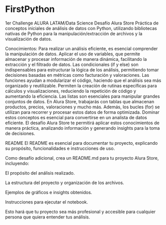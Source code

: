 # FirstPython
1er Challenge ALURA LATAM/Data Science
Desafío Alura Store
Práctica de conceptos iniciales de análisis de datos con Python, utilizando bibliotecas nativas de Python para la manipulación/extracción de archivos y la visualización de datos.

Conocimientos:
Para realizar un análisis eficiente, es esencial comprender la manipulación de datos.
Aplicar el uso de variables, que permite almacenar y procesar información de manera dinámica, facilitando la extracción y el filtrado de datos.
Las condicionales (if y else) son indispensables para estructurar la lógica de los análisis, permitiendo tomar decisiones basadas en métricas como facturación y valoraciones.
Las funciones ayudan a modularizar el código, haciendo que el análisis sea más organizado y reutilizable. Permiten la creación de rutinas específicas para cálculos y visualizaciones, reduciendo la repetición de código y aumentando la eficiencia.
Las listas son esenciales para manipular grandes conjuntos de datos. En Alura Store, trabajarás con tablas que almacenan productos, precios, valoraciones y mucho más. Además, los bucles (for) se utilizan para recorrer y procesar estos datos de forma optimizada.
Dominar estos conceptos es esencial para convertirse en un analista de datos eficiente. El desafío Alura Store te permitirá aplicar estos conocimientos de manera práctica, analizando información y generando insights para la toma de decisiones.

README
El README es esencial para documentar tu proyecto, explicando su propósito, funcionalidades e instrucciones de uso.

Como desafío adicional, crea un README.md para tu proyecto Alura Store, incluyendo:

El propósito del análisis realizado.

La estructura del proyecto y organización de los archivos.

Ejemplos de gráficos e insights obtenidos.

Instrucciones para ejecutar el notebook.

Esto hará que tu proyecto sea más profesional y accesible para cualquier persona que quiera entender tus análisis.

